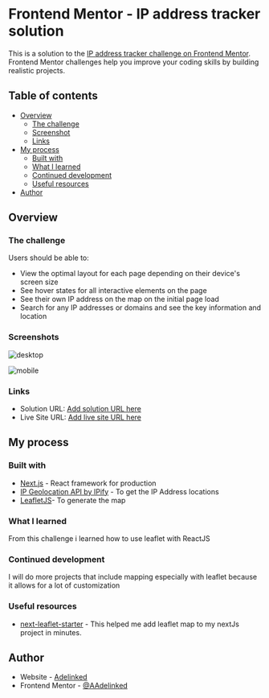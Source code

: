 # Frontend Mentor - IP address tracker solution

This is a solution to the [IP address tracker challenge on Frontend Mentor](https://www.frontendmentor.io/challenges/ip-address-tracker-I8-0yYAH0). Frontend Mentor challenges help you improve your coding skills by building realistic projects.

## Table of contents

- [Overview](#overview)
  - [The challenge](#the-challenge)
  - [Screenshot](#screenshot)
  - [Links](#links)
- [My process](#my-process)
  - [Built with](#built-with)
  - [What I learned](#what-i-learned)
  - [Continued development](#continued-development)
  - [Useful resources](#useful-resources)
- [Author](#author)

## Overview

### The challenge

Users should be able to:

- View the optimal layout for each page depending on their device's screen size
- See hover states for all interactive elements on the page
- See their own IP address on the map on the initial page load
- Search for any IP addresses or domains and see the key information and location

### Screenshots

![desktop](https://i.postimg.cc/xT286y10/localhost-3000-3.png)

![mobile](https://i.postimg.cc/WbsvC9L1/localhost-3000-i-Phone-SE.png)

### Links

- Solution URL: [Add solution URL here](https://your-solution-url.com)
- Live Site URL: [Add live site URL here](https://your-live-site-url.com)

## My process

### Built with

- [Next.js](https://nextjs.org/) - React framework for production
- [IP Geolocation API by IPify](https://geo.ipify.org/) - To get the IP Address locations
- [LeafletJS](https://leafletjs.com/)- To generate the map

### What I learned

From this challenge i learned how to use leaflet with ReactJS

### Continued development

I will do more projects that include mapping especially with leaflet because it allows for a lot of customization

### Useful resources

- [next-leaflet-starter](https://github.com/colbyfayock/next-leaflet-starter) - This helped me add leaflet map to my nextJs project in minutes.

## Author

- Website - [Adelinked](https://adelinked.netlify.app)
- Frontend Mentor - [@AAdelinked](https://www.frontendmentor.io/profile/Adelinked)
